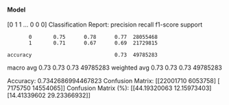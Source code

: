 #### Model
[0 1 1 ... 0 0 0]
Classification Report:
              precision    recall  f1-score   support

           0       0.75      0.78      0.77  28055468
           1       0.71      0.67      0.69  21729815

    accuracy                           0.73  49785283
   macro avg       0.73      0.73      0.73  49785283
weighted avg       0.73      0.73      0.73  49785283

Accuracy: 0.7342686994467823
Confusion Matrix:
[[22001710  6053758]
 [ 7175750 14554065]]
Confusion Matrix (%):
[[44.19320063 12.15973403]
 [14.41339602 29.23366932]]
